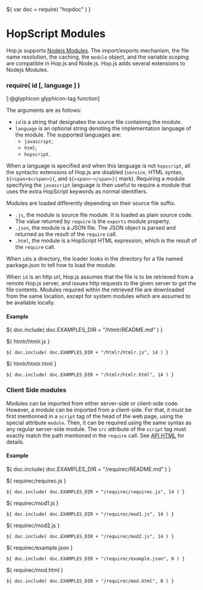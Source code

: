 ${ var doc = require( "hopdoc" ) }

HopScript Modules
=================

Hop.js supports [Nodejs Modules](https://nodejs.org/api/modules.html).
The import/exports mechanism, the file name resolution, the caching,
the `module` object, and the variable scoping are compatible in Hop.js and
Node.js. Hop.js adds several extensions to Nodejs Modules.


### require( id [, language ] ) ###
[:@glyphicon glyphicon-tag function]

The arguments are as follows:

 * `id` is a string that designates the source file containing the module.
 * `language` is an optional string denoting the implementation language
 of the module. The supported languages are:
   * `javascript`;
   * `html`;
   * `hopscript`.
   
When a language is specified and when this language is not `hopscript`,
all the syntactic extensions of Hop.js are disabled (`service`, HTML syntax,
`${<span>$</span>}{`, and `${<span>~</span>}{` mark). Requiring a module
specifying the `javascript` language is then useful to require a module
that uses the extra HopScript keywords as normal identifiers.

Modules are loaded differently depending on their source file suffix.

 * `.js`, the module is source file module. It is loaded as plain source
 code. The value returned by `require` is the `exports` module property.
 * `.json`, the module is a JSON file. The JSON object is parsed and
 returned as the result of the `require` call.
 * `.html`, the module is a HopScript HTML expression, which is the result
 of the `require` call.

When `id`is a directory, the loader looks in the directory for a file
named package.json to tell how to load the module.

When `id` is an http url, Hop.js assumes that the file is to be
retrieved from a remote Hop.js server, and issues http requests to the
given server to get the file contents. Modules required within the
retrieved file are downloaded from the same location, except for
system modules which are assumed to be available locally.

#### Example ####

${ doc.include( doc.EXAMPLES_DIR + "/htmlr/README.md" ) }

${ <span class="label label-info">htmlr/htmlr.js</span> }

```hopscript
${ doc.include( doc.EXAMPLES_DIR + "/htmlr/htmlr.js", 14 ) }
```

${ <span class="label label-info">htmlr/htmlr.html</span> }

```hopscript
${ doc.include( doc.EXAMPLES_DIR + "/htmlr/htmlr.html", 14 ) }
```


### Client Side modules ###

Modules can be imported from either server-side or client-side code.
However, a module can be imported from a client-side. For that, it
must be first mentionned in a `script` tag of the head of the web
page, using the special attribute `module`. Then, it can be required
using the same syntax as any regular server-side module. The `src`
attribute of the `script` tag must exactly match the path mentioned
in the `require` call. See [API HTML](01-html.html) for details.


#### Example ####

${ doc.include( doc.EXAMPLES_DIR + "/requirec/README.md" ) }

${ <span class="label label-info">requirec/requirec.js</span> }

```hopscript
${ doc.include( doc.EXAMPLES_DIR + "/requirec/requirec.js", 14 ) }
```

${ <span class="label label-info">requirec/mod1.js</span> }

```hopscript
${ doc.include( doc.EXAMPLES_DIR + "/requirec/mod1.js", 14 ) }
```

${ <span class="label label-info">requirec/mod2.js</span> }

```hopscript
${ doc.include( doc.EXAMPLES_DIR + "/requirec/mod2.js", 14 ) }
```

${ <span class="label label-info">requirec/example.json</span> }

```hopscript
${ doc.include( doc.EXAMPLES_DIR + "/requirec/example.json", 0 ) }
```

${ <span class="label label-info">requirec/mod.html</span> }

```hopscript
${ doc.include( doc.EXAMPLES_DIR + "/requirec/mod.html", 0 ) }
```

